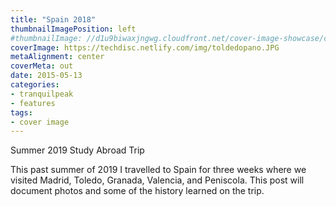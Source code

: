 ```yaml
---
title: "Spain 2018"
thumbnailImagePosition: left
#thumbnailImage: //d1u9biwaxjngwg.cloudfront.net/cover-image-showcase/city-750.jpg
coverImage: https://techdisc.netlify.com/img/toldedopano.JPG
metaAlignment: center
coverMeta: out
date: 2015-05-13
categories:
- tranquilpeak
- features
tags:
- cover image
---
```


Summer 2019 Study Abroad Trip

<!--more-->
This past summer of 2019 I travelled to Spain for three weeks where we visited Madrid, Toledo, Granada, Valencia, and Peniscola. This post will document photos and some of the history learned on the trip.
